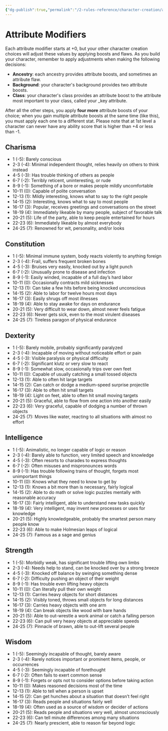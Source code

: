 ```yaml
---
{"dg-publish":true,"permalink":"/2-rules-reference/character-creation/attribute-modifiers/","noteIcon":""}
---
```


# Attribute Modifiers

Each attribute modifier starts at +0, but your other character creation choices will adjust these values by applying boosts and flaws. As you build your character, remember to apply adjustments when making the following decisions:

- **Ancestry**: each ancestry provides attribute boosts, and sometimes an attribute flaw.
- **Background**: your character's background provides two attribute boosts.
- **Class**: your character's class provides an attribute boost to the attribute most important to your class, called your _key attribute.

After all the other steps, you apply **four more** attribute boosts of your choice; when you gain multiple attribute boosts at the same time (like this), you must apply each one to a different stat. Please note that at 1st level a character can never have any ability score that is higher than +4 or less than -1.

## Charisma

- 1 (-5): Barely conscious 
- 2-3 (-4): Minimal independent thought, relies heavily on others to think instead 
- 4-5 (-3): Has trouble thinking of others as people 
- 6-7 (-2): Terribly reticent, uninteresting, or rude
- 8-9 (-1): Something of a bore or makes people mildly uncomfortable 
- 10-11 (0): Capable of polite conversation 
- 12-13 (1): Mildly interesting, knows what to say to the right people 
- 14-15 (2): Interesting, knows what to say to most people 
- 16-17 (3): Popular, receives greetings and conversations on the street 
- 18-19 (4): Immediately likeable by many people, subject of favorable talk
- 20-21 (5): Life of the party, able to keep people entertained for hours 
- 22-23 (6): Immediately likeable by almost everybody 
- 24-25 (7): Renowned for wit, personality, and/or looks

## Constitution

- 1 (-5): Minimal immune system, body reacts violently to anything foreign 
- 2-3 (-4): Frail, suffers frequent broken bones 
- 4-5 (-3): Bruises very easily, knocked out by a light punch 
- 6-7 (-2): Unusually prone to disease and infection 
- 8-9 (-1): Easily winded, incapable of a full day’s hard labor 
- 10-11 (0): Occasionally contracts mild sicknesses 
- 12-13 (1): Can take a few hits before being knocked unconscious 
- 14-15 (2): Able to labor for twelve hours most days
- 16-17 (3): Easily shrugs off most illnesses 
- 18-19 (4): Able to stay awake for days on endurance 
- 20-21 (5): Very difficult to wear down, almost never feels fatigue 
- 22-23 (6): Never gets sick, even to the most virulent diseases 
- 24-25 (7): Tireless paragon of physical endurance

## Dexterity

- 1 (-5): Barely mobile, probably significantly paralyzed 
- 2-3 (-4): Incapable of moving without noticeable effort or pain 
- 4-5 (-3): Visible paralysis or physical difficulty 
- 6-7 (-2): Significant klutz or very slow to react 
- 8-9 (-1): Somewhat slow, occasionally trips over own feet
- 10-11 (0): Capable of usually catching a small tossed objects 
- 12-13 (1): Able to often hit large targets 
- 14-15 (2): Can catch or dodge a medium-speed surprise projectile 
- 16-17 (3): Able to often hit small targets 
- 18-19 (4): Light on feet, able to often hit small moving targets 
- 20-21 (5): Graceful, able to flow from one action into another easily 
- 22-23 (6): Very graceful, capable of dodging a number of thrown objects 
- 24-25 (7): Moves like water, reacting to all situations with almost no effort

## Intelligence

- 1 (-5): Animalistic, no longer capable of logic or reason 
- 2-3 (-4): Barely able to function, very limited speech and knowledge 
- 4-5 (-3): Often resorts to charades to express thoughts 
- 6-7 (-2): Often misuses and mispronounces words 
- 8-9 (-1): Has trouble following trains of thought, forgets most unimportant things 
- 10-11 (0): Knows what they need to know to get by
- 12-13 (1): Knows a bit more than is necessary, fairly logical 
- 14-15 (2): Able to do math or solve logic puzzles mentally with reasonable accuracy 
- 16-17 (3): Fairly intelligent, able to understand new tasks quickly 
- 18-19 (4): Very intelligent, may invent new processes or uses for knowledge 
- 20-21 (5): Highly knowledgeable, probably the smartest person many people know
- 22-23 (6): Able to make Holmesian leaps of logical 
- 24-25 (7): Famous as a sage and genius

## Strength

- 1 (-5): Morbidly weak, has significant trouble lifting own limbs 
- 2-3 (-4): Needs help to stand, can be knocked over by a strong breeze 
- 4-5 (-3): Knocked off balance by swinging something dense 
- 6-7 (-2): Difficulty pushing an object of their weight 
- 8-9 (-1): Has trouble even lifting heavy objects 
- 10-11 (0): Can literally pull their own weight 
- 12-13 (1): Carries heavy objects for short distances 
- 14-15 (2): Visibly toned, throws small objects for long distances 
- 16-17 (3): Carries heavy objects with one arm
- 18-19 (4): Can break objects like wood with bare hands 
- 20-21 (5): Able to out-wrestle a work animal or catch a falling person 
- 22-23 (6): Can pull very heavy objects at appreciable speeds 
- 24-25 (7): Pinnacle of brawn, able to out-lift several people

## Wisdom

- 1 (-5): Seemingly incapable of thought, barely aware 
- 2-3 (-4): Rarely notices important or prominent items, people, or occurrences 
- 4-5 (-3): Seemingly incapable of forethought 
- 6-7 (-2): Often fails to exert common sense 
- 8-9 (-1): Forgets or opts not to consider options before taking action 
- 10-11 (0): Makes reasoned decisions most of the time
- 12-13 (1): Able to tell when a person is upset 
- 14-15 (2): Can get hunches about a situation that doesn’t feel right 
- 16-17 (3): Reads people and situations fairly well
- 18-19 (4): Often used as a source of wisdom or decider of actions 
- 20-21 (5): Reads people and situations very well, almost unconsciously 
- 22-23 (6): Can tell minute differences among many situations 
- 24-25 (7): Nearly prescient, able to reason far beyond logic